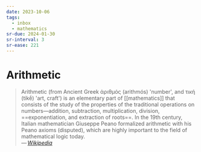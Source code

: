 ```yaml
---
date: 2023-10-06
tags:
  - inbox
  - mathematics
sr-due: 2024-01-30
sr-interval: 3
sr-ease: 221
---
```

# Arithmetic

> Arithmetic (from Ancient Greek ἀριθμός (arithmós) 'number', and τική (tikḗ)
> 'art, craft') is an elementary part of [[mathematics]] that consists of the
> study of the properties of the traditional operations on
> numbers—addition, subtraction, multiplication, division,
> ==exponentiation, and extraction of roots==. In the 19th century, Italian
> mathematician Giuseppe Peano formalized arithmetic with his Peano axioms
> (disputed), which are highly important to the field of mathematical logic
> today.\
— <cite>[Wikipedia](https://en.wikipedia.org/wiki/Arithmetic)</cite>
